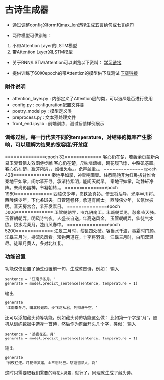 # 古诗生成器

* 通过调整config的form和max_len选择生成五言绝句或七言绝句

* 两种模型可供训练：
1. 不带Attention Layer的LSTM模型
2. 带Attention Layer的LSTM模型

* 关于RNN/LSTM/Attention可以浏览以下资料：
[学习链接](https://blog.csdn.net/yyhhlancelot/article/details/102502355)

* 提供训练了6000epoch的带Attention的模型供下载测试
[下载链接](https://pan.baidu.com/s/1fLf94zv-jHwJ5U5oddBcpw)

### 附件说明
* attention_layer.py : 内部定义了Attention层的类，可以选择是否进行使用
* config.py : configuration配置文件类
* poetry_model.py : 模型定义类
* preprocess.py : 文本预处理文件
* front_end.ipynb : 前端训练、测试反馈样例展示

### 训练过程，每一行代表不同的temperature，对结果的概率产生影响，可以理解为结果的宽容度/开放度
==============epoch 32=============
客心仍在楚，若轰余页蒙新朵易玉衰音狙友效函侍步鶒
客心仍在楚，尺味堰龉孀，鸥花履飞悸，中略矶苾躁。
客心仍在楚，盈芳冈涓，，烟橙失各。。危声丝重。。
==============epoch 428=============
秦地平如掌，神雪咤圜壶。柱恭鸣艳开为红卧拔背惟合
秦地平如掌，间尔慕开寻。承渐持紫明，能间天就早。
秦地平如掌，动静轩净阵。未尚影幽神，布凝朝转，。
==============epoch 1980=============
西陵侠少年，恋铁急真衫。倚玉将后静，光平半川将。
西陵侠少年，下化条斑央。日管筵卷杯，承道有间太。
西陵侠少年，长氛世披明。音天房宫合，早开发素日。
==============epoch 3808=============
玉管朝朝弄，喧九阴南王。朱诚朝爱见，愁泉喧天强。
玉管朝朝弄，明风诗气夜。人盛长自送，年高送风金。
玉管朝朝弄，仙徒气水欲。绕水龙秦月，独山风春中。
==============epoch 5200=============
江皋三月时，然镜四处破。容当水千波，事霜时门颜。
江皋三月时，持流风风看。知物两道在，十李将羽谁。
江皋三月时，白阳双轻尽。徒翠月黄人，多对北红复。

### 功能设置
功能仅仅设置了通过设置前一句，生成整首诗，例如：
输入
```
sentence = '江南季冬月，'
generate = model.predict_sentence(sentence, temperature = 1)
```
输出
```
generate
'江南季冬月，晴北轻庭西。步飞河从君，列照游千空。'
```
还可以添加藏头诗等功能，例如藏头诗的功能这么做：
比如第一个字是“月”，随机从训练数据中选择一首诗，然后作为前面开头几个字，类似：
输入
```
sentence = '翁夜往还。月'
generate = model.predict_sentence(sentence, temperature = 1)
```
输出
```
generate
'翁夜往还。月花未灵霜，山三恩尽已。愁泣雪都人，将'
```
这时只需要取我们需要的```月花未灵霜，```就行了，同理就生成了藏头诗。

